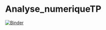 # Analyse_numeriqueTP
[![Binder](https://mybinder.org/badge_logo.svg)](https://mybinder.org/v2/gh/Noexperience-Team/Analyse_numeriqueTP/main3)
